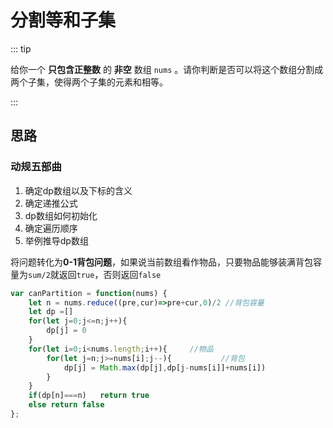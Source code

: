 # 分割等和子集

::: tip

给你一个 **只包含正整数** 的 **非空** 数组 `nums` 。请你判断是否可以将这个数组分割成两个子集，使得两个子集的元素和相等。

:::

## 思路

### 动规五部曲

1. 确定dp数组以及下标的含义
2. 确定递推公式
3. dp数组如何初始化
4. 确定遍历顺序
5. 举例推导dp数组

将问题转化为**0-1背包问题**，如果说当前数组看作物品，只要物品能够装满背包容量为`sum/2`就返回`true`，否则返回`false`

```js
var canPartition = function(nums) {
    let n = nums.reduce((pre,cur)=>pre+cur,0)/2 //背包容量
    let dp =[]
    for(let j=0;j<=n;j++){
        dp[j] = 0
    }
    for(let i=0;i<nums.length;i++){     //物品
        for(let j=n;j>=nums[i];j--){           //背包
            dp[j] = Math.max(dp[j],dp[j-nums[i]]+nums[i])
        }
    }
    if(dp[n]===n)   return true
    else return false 
};
```

